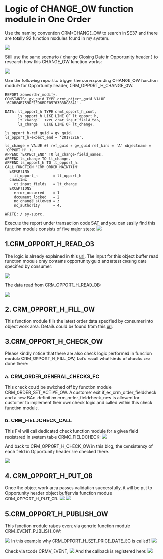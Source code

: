 # Logic of CHANGE_OW function module in One Order

Use the naming convention CRM*CHANGE_OW to search in SE37 and there are totally 92 function modules found in my system.

![](https://blogs.sap.com/wp-content/uploads/2017/03/clipboard1-45.png)

Still use the same scenario ( change Closing Date in Opportunity header ) to research how this CHANGE_OW function works:

![](https://blogs.sap.com/wp-content/uploads/2017/03/clipboard2-27.png)

Use the following report to trigger the corresponding CHANGE_OW function module for Opportunity header, CRM_OPPORT_H_CHANGE_OW.

```abap
REPORT zoneorder_modify.
CONSTANTS: gv_guid TYPE crmt_object_guid VALUE '6C0B84B759DF1ED6BDF05763B3DC8841'.

DATA: lt_opport_h TYPE crmt_opport_h_comt,
      ls_opport_h LIKE LINE OF lt_opport_h,
      lt_change   TYPE crmt_input_field_tab,
      ls_change   LIKE LINE OF lt_change.

ls_opport_h-ref_guid = gv_guid.
ls_opport_h-expect_end = '20170216'.

ls_change = VALUE #( ref_guid = gv_guid ref_kind = 'A' objectname = 'OPPORT_H' ).
APPEND 'EXPECT_END' TO ls_change-field_names.
APPEND ls_change TO lt_change.
APPEND ls_opport_h TO lt_opport_h.
CALL FUNCTION 'CRM_ORDER_MAINTAIN'
  EXPORTING
    it_opport_h       = lt_opport_h
  CHANGING
    ct_input_fields   = lt_change
  EXCEPTIONS
    error_occurred    = 1
    document_locked   = 2
    no_change_allowed = 3
    no_authority      = 4.

WRITE: / sy-subrc.
```

Execute the report under transaction code SAT and you can easily find this function module consists of five major steps:
![](https://blogs.sap.com/wp-content/uploads/2017/03/clipboard4-19.png)

## 1.CRM_OPPORT_H_READ_OB

The logic is already explained in this [url](https://github.com/i042416/KnowlegeRepository/blob/master/ABAP/order/004_Object_buffer_read.md).
The input for this object buffer read function module only contains opportunity guid and latest closing date specified by consumer:

![](https://blogs.sap.com/wp-content/uploads/2017/03/clipboard1-46.png)

The data read from CRM_OPPORT_H_READ_OB:

![](https://blogs.sap.com/wp-content/uploads/2017/03/clipboard2-28.png)

## 2. CRM_OPPORT_H_FILL_OW

This function module fills the latest order data specified by consumer into object work area. Details could be found from this [url]().

## 3.CRM_OPPORT_H_CHECK_OW
Please kindly notice that there are also check logic performed in function module CRM_OPPORT_H_FILL_OW, Let’s recall what kinds of checks are done there:
### a. CRM_ORDER_GENERAL_CHECKS_FC
This check could be switched off by function module CRM_ORDER_SET_ACTIVE_OW.
A customer exit if_ex_crm_order_fieldcheck and a new BAdI definition crm_order_fieldcheck_new is allowed for customer to implement their own check logic and called within this check function module.
### b. CRM_FIELDCHECK_CALL
This FM will call dedicated check function module for a given field registered in system table CRMC_FIELDCHECK:
![](https://blogs.sap.com/wp-content/uploads/2017/03/clipboard1-47.png)

And back to CRM_OPPORT_H_CHECK_OW in this blog, the consistency of each field in Opportunity header are checked there.

![](https://blogs.sap.com/wp-content/uploads/2017/03/clipboard2-29.png)

## 4. CRM_OPPORT_H_PUT_OB
Once the object work area passes validation successfully, it will be put to Opportunity header object buffer via function module CRM_OPPORT_H_PUT_OB.
![](https://blogs.sap.com/wp-content/uploads/2017/03/clipboard3-25.png)
![](https://blogs.sap.com/wp-content/uploads/2017/03/clipboard4-20.png)

## 5.CRM_OPPORT_H_PUBLISH_OW
This function module raises event via generic function module CRM_EVENT_PUBLISH_OW:

![](https://blogs.sap.com/wp-content/uploads/2017/03/clipboard5-11.png)
In this example why CRM_OPPORT_H_SET_PRICE_DATE_EC is called?
![](https://blogs.sap.com/wp-content/uploads/2017/03/clipboard6-8.png)

Check via tcode CRMV_EVENT,
![](https://blogs.sap.com/wp-content/uploads/2017/03/clipboard7-6.png)
And the callback is registered here:
![](https://blogs.sap.com/wp-content/uploads/2017/03/clipboard8-5.png)
